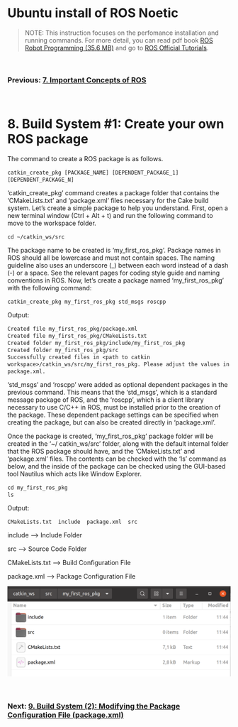 # **Ubuntu install of ROS Noetic**

> NOTE: This instruction focuses on the perfomance installation and running commands. For more detail, you can read pdf book [ROS Robot Programming (35.6 MB)](https://www.robotis.com/service/download.php?no=719) and go to [ROS Official Tutorials](https://wiki.ros.org/ROS/Tutorials).

<br>

### Previous: [7. Important Concepts of ROS](7-Important-Concepts-of-ROS.md.md)

<br>

# 8. Build System #1: Create your own ROS package

The command to create a ROS package is as follows.

    catkin_create_pkg [PACKAGE_NAME] [DEPENDENT_PACKAGE_1] [DEPENDENT_PACKAGE_N]

‘catkin_create_pkg’ command creates a package folder that contains the ‘CMakeLists.txt’ and
‘package.xml’ files necessary for the Cake build system. Let’s create a simple package to help you
understand. First, open a new terminal window (Ctrl + Alt + t) and run the following command
to move to the workspace folder.

    cd ~/catkin_ws/src

The package name to be created is ‘my_first_ros_pkg’. Package names in ROS should all be
lowercase and must not contain spaces. The naming guideline also uses an underscore (_)
between each word instead of a dash (-) or a space. See the relevant pages for coding style guide and naming conventions in ROS. Now, let’s create a package named ‘my_first_ros_pkg’ with
the following command:

    catkin_create_pkg my_first_ros_pkg std_msgs roscpp

Output:

    Created file my_first_ros_pkg/package.xml
    Created file my_first_ros_pkg/CMakeLists.txt
    Created folder my_first_ros_pkg/include/my_first_ros_pkg
    Created folder my_first_ros_pkg/src
    Successfully created files in <path to catkin workspace>/catkin_ws/src/my_first_ros_pkg. Please adjust the values in package.xml.


‘std_msgs’ and ‘roscpp’ were added as optional dependent packages in the previous
command. This means that the ‘std_msgs’, which is a standard message package of ROS, and the
‘roscpp’, which is a client library necessary to use C/C++ in ROS, must be installed prior to the creation of the package. These dependent package settings can be specified when creating the
package, but can also be created directly in ‘package.xml’.

Once the package is created, ‘my_first_ros_pkg’ package folder will be created in the ‘~/
catkin_ws/src’ folder, along with the default internal folder that the ROS package should have,
and the ‘CMakeLists.txt’ and ‘package.xml’ files. The contents can be checked with the ‘ls’
command as below, and the inside of the package can be checked using the GUI-based tool
Nautilus which acts like Window Explorer.

    cd my_first_ros_pkg
    ls

Output:

    CMakeLists.txt  include  package.xml  src

include --> Include Folder

src --> Source Code Folder

CMakeLists.txt --> Build Configuration File

package.xml --> Package Configuration File

![Automatically Created Files and Folders when Creating a New Package](../Images/Automatically_Created_Files_and_Folders_when_Creating_a_New_Package.png)

<br>

### Next: [9. Build System (2): Modifying the Package Configuration File (package.xml)](9-Build-System-(2)-Modifying-the-Package-Configuration-File-(package.xml).md.md)

